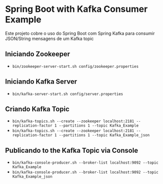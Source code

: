 # Spring Boot with Kafka Consumer Example

Este projeto cobre o uso do Spring Boot com Spring Kafka para consumir JSON/String mensagens de um Kafka topic
## Iniciando Zookeeper
- `bin/zookeeper-server-start.sh config/zookeeper.properties`

## Iniciando Kafka Server
- `bin/kafka-server-start.sh config/server.properties`

## Criando Kafka Topic
- `bin/kafka-topics.sh --create --zookeeper localhost:2181 --replication-factor 1 --partitions 1 --topic Kafka_Example`
- `bin/kafka-topics.sh --create --zookeeper localhost:2181 --replication-factor 1 --partitions 1 --topic Kafka_Example_json`

## Publicando to the Kafka Topic via Console
- `bin/kafka-console-producer.sh --broker-list localhost:9092 --topic Kafka_Example`
- `bin/kafka-console-producer.sh --broker-list localhost:9092 --topic Kafka_Example_json`
